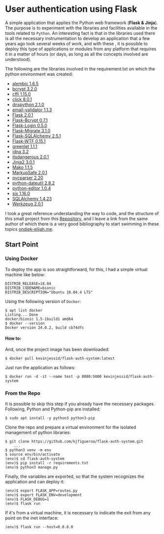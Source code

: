 # User authentication using Flask

A simple application that applies the Python web framework (**Flask & Jinja**). The purpose is to experiment with the libraries and facilities available in the tools related to `Python`. An interesting fact is that in the libraries used there is all the necessary instrumentation to develop an application that a few years ago took several weeks of work, and with these , it is possible to deploy this type of applications or modules from any platform that requires it in a matter of hours (or days, as long as all the concepts involved are understood).

The following are the libraries involved in the requirement.txt on which the python environment was created:


* [alembic 1.6.5](https://alembic.sqlalchemy.org/en/latest/)
* [bcrypt 3.2.0](https://github.com/pyca/bcrypt/)
* [cffi 1.15.0](https://cffi.readthedocs.io/en/latest/)
* [click 8.0.1](https://palletsprojects.com/p/click/)
* [dnspython 2.1.0](https://www.dnspython.org/about/)
* [email-validator 1.1.3](https://github.com/JoshData/python-email-validator)
* [Flask 2.0.1](https://pypi.org/project/Flask/)
* [Flask-Bcrypt 0.7.1](https://github.com/maxcountryman/flask-bcrypt)
* [Flask-Login 0.5.0](https://github.com/maxcountryman/flask-login)
* [Flask-Migrate 3.1.0](https://github.com/miguelgrinberg/flask-migrate)
* [Flask-SQLAlchemy 2.5.1](https://github.com/pallets-eco/flask-sqlalchemy/)
* [Flask-WTF 0.15.1](https://github.com/wtforms/flask-wtf/)
* [greenlet 1.1.1](https://greenlet.readthedocs.io/en/latest/)
* [idna 3.2](https://github.com/kjd/idna)
* [itsdangerous 2.0.1](https://itsdangerous.palletsprojects.com/en/2.1.x/)
* [Jinja2 3.0.1](https://palletsprojects.com/p/jinja/)
* [Mako 1.1.5](https://www.makotemplates.org/)
* [MarkupSafe 2.0.1](https://github.com/pallets/markupsafe/)
* [pycparser 2.20](https://github.com/eliben/pycparser)
* [python-dateutil 2.8.2](https://github.com/dateutil/dateutil)
* [python-editor 1.0.4](https://github.com/fmoo/python-editor)
* [six 1.16.0](https://github.com/benjaminp/six)
* [SQLAlchemy 1.4.23](https://www.sqlalchemy.org/)
* [Werkzeug 2.0.1](https://pypi.org/project/Werkzeug/)

I took a great reference understanding the way to code, and the structure of this small project from this [Repository](https://github.com/ondiekelijah/User-Authentication-in-Flask), and I leave a link from the same author of which there is a very good bibliography to start swimming in these topics [ondiek-elijah.me](https://www.ondiek-elijah.me/tags). 

## Start Point

### Using Docker
To deploy the app is soo straightforward, for this, I had a simple virtual machine like below:
```
DISTRIB_RELEASE=18.04
DISTRIB_CODENAME=bionic
DISTRIB_DESCRIPTION="Ubuntu 18.04.4 LTS"
```
Using the following version of `Docker`:
```
$ apt list docker
Listing... Done
docker/bionic 1.5-1build1 amd64
$ docker --version
Docker version 24.0.2, build cb74dfc 
```

#### How to:
And, once the project image has been downloaded:
```
$ docker pull kevinjessid/flask-auth-system:latest
```
Just run the application as follows:
```
$ docker run -d -it --name test -p 8080:5000 kevinjessid/flask-auth-system
```

### From the Repo

It is possible to skip this step if you already have the necessary packages.
Following, Python and Python-pip are installed:
```
$ sudo apt install -y python3 python3-pip
```
Clone the repo and prepare a virtual environment for the isolated management of python libraries:
```
$ git clone https://github.com/kjfigueroa/flask-auth-system.git 
    ...
$ python3 venv -m env
$ source env/bin/activate
(env)$ cd flask-auth-system
(env)$ pip install -r requirements.txt
(env)$ python3 manage.py
```
Finally, the variables are exported, so that the system recognizes the application and can deploy it:
```
(env)$ export FLASK_APP=routes.py
(env)$ export FLASK_ENV=development
(env)$ FLASK_DEBUG=1
(env)$ flask run
```
If it's from a virtual machine, it is necessary to indicate the exit from any point on the inet interface:
```
(env)$ flask run --host=0.0.0.0
```